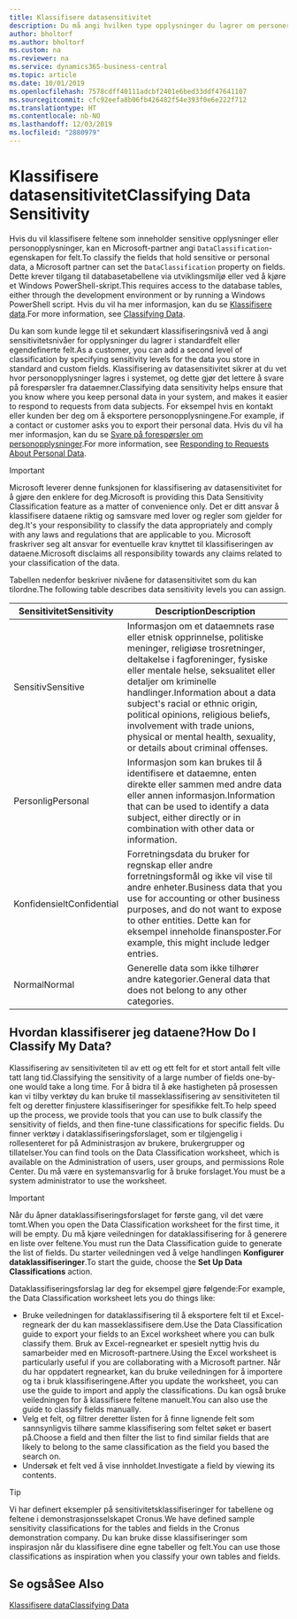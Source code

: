 ```yaml
---
title: Klassifisere datasensitivitet
description: Du må angi hvilken type opplysninger du lagrer om personer slik at du kan svare på forespørsler fra dataemner.
author: bholtorf
ms.author: bholtorf
ms.custom: na
ms.reviewer: na
ms.service: dynamics365-business-central
ms.topic: article
ms.date: 10/01/2019
ms.openlocfilehash: 7578cdff40111adcbf2401e6bed33ddf47641107
ms.sourcegitcommit: cfc92eefa8b06fb426482f54e393f0e6e222f712
ms.translationtype: HT
ms.contentlocale: nb-NO
ms.lasthandoff: 12/03/2019
ms.locfileid: "2880979"
---
```

# <a name="classifying-data-sensitivity"></a><span data-ttu-id="2c99b-103">Klassifisere datasensitivitet</span><span class="sxs-lookup"><span data-stu-id="2c99b-103">Classifying Data Sensitivity</span></span>
<span data-ttu-id="2c99b-104">Hvis du vil klassifisere feltene som inneholder sensitive opplysninger eller personopplysninger, kan en Microsoft-partner angi ```DataClassification```-egenskapen for felt.</span><span class="sxs-lookup"><span data-stu-id="2c99b-104">To classify the fields that hold sensitive or personal data, a Microsoft partner can set the ```DataClassification``` property on fields.</span></span> <span data-ttu-id="2c99b-105">Dette krever tilgang til databasetabellene via utviklingsmiljø eller ved å kjøre et Windows PowerShell-skript.</span><span class="sxs-lookup"><span data-stu-id="2c99b-105">This requires access to the database tables, either through the development environment or by running a Windows PowerShell script.</span></span> <span data-ttu-id="2c99b-106">Hvis du vil ha mer informasjon, kan du se [Klassifisere data](/dynamics365/business-central/dev-itpro/developer/devenv-classifying-data).</span><span class="sxs-lookup"><span data-stu-id="2c99b-106">For more information, see [Classifying Data](/dynamics365/business-central/dev-itpro/developer/devenv-classifying-data).</span></span>  

<span data-ttu-id="2c99b-107">Du kan som kunde legge til et sekundært klassifiseringsnivå ved å angi sensitivitetsnivåer for opplysninger du lagrer i standardfelt eller egendefinerte felt.</span><span class="sxs-lookup"><span data-stu-id="2c99b-107">As a customer, you can add a second level of classification by specifying sensitivity levels for the data you store in standard and custom fields.</span></span> <span data-ttu-id="2c99b-108">Klassifisering av datasensitivitet sikrer at du vet hvor personopplysninger lagres i systemet, og dette gjør det lettere å svare på forespørsler fra dataemner.</span><span class="sxs-lookup"><span data-stu-id="2c99b-108">Classifying data sensitivity helps ensure that you know where you keep personal data in your system, and makes it easier to respond to requests from data subjects.</span></span> <span data-ttu-id="2c99b-109">For eksempel hvis en kontakt eller kunden ber deg om å eksportere personopplysningene.</span><span class="sxs-lookup"><span data-stu-id="2c99b-109">For example, if a contact or customer asks you to export their personal data.</span></span> <span data-ttu-id="2c99b-110">Hvis du vil ha mer informasjon, kan du se [Svare på forespørsler om personopplysninger](admin-responding-to-requests-about-personal-data.md).</span><span class="sxs-lookup"><span data-stu-id="2c99b-110">For more information, see [Responding to Requests About Personal Data](admin-responding-to-requests-about-personal-data.md).</span></span>

> [!Important]
> <span data-ttu-id="2c99b-111">Microsoft leverer denne funksjonen for klassifisering av datasensitivitet for å gjøre den enklere for deg.</span><span class="sxs-lookup"><span data-stu-id="2c99b-111">Microsoft is providing this Data Sensitivity Classification feature as a matter of convenience only.</span></span> <span data-ttu-id="2c99b-112">Det er ditt ansvar å klassifisere dataene riktig og samsvare med lover og regler som gjelder for deg.</span><span class="sxs-lookup"><span data-stu-id="2c99b-112">It's your responsibility to classify the data appropriately and comply with any laws and regulations that are applicable to you.</span></span> <span data-ttu-id="2c99b-113">Microsoft fraskriver seg alt ansvar for eventuelle krav knyttet til klassifiseringen av dataene.</span><span class="sxs-lookup"><span data-stu-id="2c99b-113">Microsoft disclaims all responsibility towards any claims related to your classification of the data.</span></span>  

<span data-ttu-id="2c99b-114">Tabellen nedenfor beskriver nivåene for datasensitivitet som du kan tilordne.</span><span class="sxs-lookup"><span data-stu-id="2c99b-114">The following table describes data sensitivity levels you can assign.</span></span>

|<span data-ttu-id="2c99b-115">Sensitivitet</span><span class="sxs-lookup"><span data-stu-id="2c99b-115">Sensitivity</span></span>|<span data-ttu-id="2c99b-116">Description</span><span class="sxs-lookup"><span data-stu-id="2c99b-116">Description</span></span>|
|----|----|
|<span data-ttu-id="2c99b-117">Sensitiv</span><span class="sxs-lookup"><span data-stu-id="2c99b-117">Sensitive</span></span> | <span data-ttu-id="2c99b-118">Informasjon om et dataemnets rase eller etnisk opprinnelse, politiske meninger, religiøse trosretninger, deltakelse i fagforeninger, fysiske eller mentale helse, seksualitet eller detaljer om kriminelle handlinger.</span><span class="sxs-lookup"><span data-stu-id="2c99b-118">Information about a data subject's racial or ethnic origin, political opinions, religious beliefs, involvement with trade unions, physical or mental health, sexuality, or details about criminal offenses.</span></span> |
|<span data-ttu-id="2c99b-119">Personlig</span><span class="sxs-lookup"><span data-stu-id="2c99b-119">Personal</span></span> | <span data-ttu-id="2c99b-120">Informasjon som kan brukes til å identifisere et dataemne, enten direkte eller sammen med andre data eller annen informasjon.</span><span class="sxs-lookup"><span data-stu-id="2c99b-120">Information that can be used to identify a data subject, either directly or in combination with other data or information.</span></span>|
|<span data-ttu-id="2c99b-121">Konfidensielt</span><span class="sxs-lookup"><span data-stu-id="2c99b-121">Confidential</span></span> | <span data-ttu-id="2c99b-122">Forretningsdata du bruker for regnskap eller andre forretningsformål og ikke vil vise til andre enheter.</span><span class="sxs-lookup"><span data-stu-id="2c99b-122">Business data that you use for accounting or other business purposes, and do not want to expose to other entities.</span></span> <span data-ttu-id="2c99b-123">Dette kan for eksempel inneholde finansposter.</span><span class="sxs-lookup"><span data-stu-id="2c99b-123">For example, this might include ledger entries.</span></span>|
|<span data-ttu-id="2c99b-124">Normal</span><span class="sxs-lookup"><span data-stu-id="2c99b-124">Normal</span></span> | <span data-ttu-id="2c99b-125">Generelle data som ikke tilhører andre kategorier.</span><span class="sxs-lookup"><span data-stu-id="2c99b-125">General data that does not belong to any other categories.</span></span>|

## <a name="how-do-i-classify-my-data"></a><span data-ttu-id="2c99b-126">Hvordan klassifiserer jeg dataene?</span><span class="sxs-lookup"><span data-stu-id="2c99b-126">How Do I Classify My Data?</span></span>
<span data-ttu-id="2c99b-127">Klassifisering av sensitiviteten til av ett og ett felt for et stort antall felt ville tatt lang tid.</span><span class="sxs-lookup"><span data-stu-id="2c99b-127">Classifying the sensitivity of a large number of fields one-by-one would take a long time.</span></span> <span data-ttu-id="2c99b-128">For å bidra til å øke hastigheten på prosessen kan vi tilby verktøy du kan bruke til masseklassifisering av sensitiviteten til felt og deretter finjustere klassifiseringer for spesifikke felt.</span><span class="sxs-lookup"><span data-stu-id="2c99b-128">To help speed up the process, we provide tools that you can use to bulk classify the sensitivity of fields, and then fine-tune classifications for specific fields.</span></span> <span data-ttu-id="2c99b-129">Du finner verktøy i dataklassifiseringsforslaget, som er tilgjengelig i rollesenteret for på Administrasjon av brukere, brukergrupper og tillatelser.</span><span class="sxs-lookup"><span data-stu-id="2c99b-129">You can find tools on the Data Classification worksheet, which is available on the Administration of users, user groups, and permissions Role Center.</span></span> <span data-ttu-id="2c99b-130">Du må være en systemansvarlig for å bruke forslaget.</span><span class="sxs-lookup"><span data-stu-id="2c99b-130">You must be a system administrator to use the worksheet.</span></span>

> [!Important]
> <span data-ttu-id="2c99b-131">Når du åpner dataklassifiseringsforslaget for første gang, vil det være tomt.</span><span class="sxs-lookup"><span data-stu-id="2c99b-131">When you open the Data Classification worksheet for the first time, it will be empty.</span></span> <span data-ttu-id="2c99b-132">Du må kjøre veiledningen for dataklassifisering for å generere en liste over feltene.</span><span class="sxs-lookup"><span data-stu-id="2c99b-132">You must run the Data Classification guide to generate the list of fields.</span></span> <span data-ttu-id="2c99b-133">Du starter veiledningen ved å velge handlingen **Konfigurer dataklassifiseringer**.</span><span class="sxs-lookup"><span data-stu-id="2c99b-133">To start the guide, choose the **Set Up Data Classifications** action.</span></span>

<span data-ttu-id="2c99b-134">Dataklassifiseringsforslag lar deg for eksempel gjøre følgende:</span><span class="sxs-lookup"><span data-stu-id="2c99b-134">For example, the Data Classification worksheet lets you do things like:</span></span>  

* <span data-ttu-id="2c99b-135">Bruke veiledningen for dataklassifisering til å eksportere felt til et Excel-regneark der du kan masseklassifisere dem.</span><span class="sxs-lookup"><span data-stu-id="2c99b-135">Use the Data Classification guide to export your fields to an Excel worksheet where you can bulk classify them.</span></span> <span data-ttu-id="2c99b-136">Bruk av Excel-regnearket er spesielt nyttig hvis du samarbeider med en Microsoft-partnere.</span><span class="sxs-lookup"><span data-stu-id="2c99b-136">Using the Excel worksheet is particularly useful if you are collaborating with a Microsoft partner.</span></span> <span data-ttu-id="2c99b-137">Når du har oppdatert regnearket, kan du bruke veiledningen for å importere og ta i bruk klassifiseringene.</span><span class="sxs-lookup"><span data-stu-id="2c99b-137">After you update the worksheet, you can use the guide to import and apply the classifications.</span></span> <span data-ttu-id="2c99b-138">Du kan også bruke veiledningen for å klassifisere feltene manuelt.</span><span class="sxs-lookup"><span data-stu-id="2c99b-138">You can also use the guide to classify fields manually.</span></span>  
* <span data-ttu-id="2c99b-139">Velg et felt, og filtrer deretter listen for å finne lignende felt som sannsynligvis tilhøre samme klassifisering som feltet søket er basert på.</span><span class="sxs-lookup"><span data-stu-id="2c99b-139">Choose a field and then filter the list to find similar fields that are likely to belong to the same classification as the field you based the search on.</span></span>  
* <span data-ttu-id="2c99b-140">Undersøk et felt ved å vise innholdet.</span><span class="sxs-lookup"><span data-stu-id="2c99b-140">Investigate a field by viewing its contents.</span></span>  

> [!Tip]
> <span data-ttu-id="2c99b-141">Vi har definert eksempler på sensitivitetsklassifiseringer for tabellene og feltene i demonstrasjonsselskapet Cronus.</span><span class="sxs-lookup"><span data-stu-id="2c99b-141">We have defined sample sensitivity classifications for the tables and fields in the Cronus demonstration company.</span></span> <span data-ttu-id="2c99b-142">Du kan bruke disse klassifiseringer som inspirasjon når du klassifisere dine egne tabeller og felt.</span><span class="sxs-lookup"><span data-stu-id="2c99b-142">You can use those classifications as inspiration when you classify your own tables and fields.</span></span>

## <a name="see-also"></a><span data-ttu-id="2c99b-143">Se også</span><span class="sxs-lookup"><span data-stu-id="2c99b-143">See Also</span></span>

[<span data-ttu-id="2c99b-144">Klassifisere data</span><span class="sxs-lookup"><span data-stu-id="2c99b-144">Classifying Data</span></span>](/dynamics365/business-central/dev-itpro/developer/devenv-classifying-data)  
